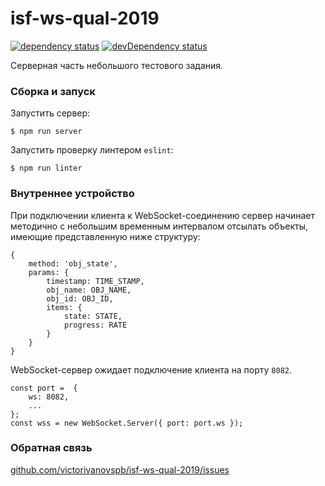 # isf-ws-qual-2019
[![dependency status][dependency-image]][dependency-url]
[![devDependency status][devdependency-image]][devdependency-url]

[dependency-image]: https://img.shields.io/david/victorivanovspb/isf-ws-qual-2019.svg?style=flat
[dependency-url]: https://david-dm.org/victorivanovspb/isf-ws-qual-2019#info=devDependencies
[devdependency-image]: https://img.shields.io/david/dev/victorivanovspb/isf-ws-qual-2019.svg?style=flat
[devdependency-url]: https://david-dm.org/victorivanovspb/isf-ws-qual-2019#info=devDependencies

Серверная часть небольшого тестового задания. 

### Сборка и запуск
Запустить сервер:
```
$ npm run server
```
Запустить проверку линтером `eslint`:
```
$ npm run linter
```

### Внутреннее устройство

При подключении клиента к WebSocket-соединению сервер начинает методично с небольшим временным
интервалом отсылать объекты, имеющие представленную ниже структуру:

```
{
    method: 'obj_state',
    params: {
        timestamp: TIME_STAMP,
        obj_name: OBJ_NAME,
        obj_id: OBJ_ID,
        items: {
            state: STATE,
            progress: RATE
        }
    }
}
```

WebSocket-сервер ожидает подключение клиента на порту `8082`.
```
const port =  {
    ws: 8082,
    ...
};
const wss = new WebSocket.Server({ port: port.ws });
```

### Обратная связь
[github.com/victorivanovspb/isf-ws-qual-2019/issues](https://github.com/victorivanovspb/isf-ws-qual-2019/issues)
